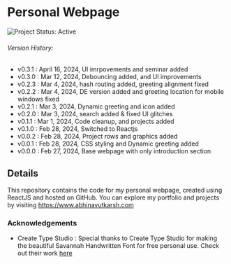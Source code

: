 # Personal Webpage
![Project Status: Active](https://img.shields.io/badge/Project_Status-Active-brightgreen.svg)


###### Version History:
- v0.3.1 : April 16, 2024,  UI imrpovements and seminar added
- v0.3.0 : Mar 12, 2024,  Debouncing added, and UI improvements
- v0.2.3 : Mar 4, 2024, hash routing added, greeting alignment fixed
- v0.2.2 : Mar 4, 2024, DE version added and greeting location for mobile windows fixed
- v0.2.1 : Mar 3, 2024, Dynamic greeting and icon added
- v0.2.0 : Mar 3, 2024, search added & fixed UI glitches
- v0.1.1 : Mar 1, 2024, Code cleanup, and projects added
- v0.1.0 :  Feb 28, 2024, Switched to Reactjs
- v0.0.2 : Feb 28, 2024, Project rows and graphics added
- v0.0.1 : Feb 28, 2024, CSS styling and Dynamic greeting added
- v0.0.0 : Feb 27, 2024, Base webpage with only introduction section
## Details
This repository contains the code for my personal webpage, created using ReactJS and hosted on GitHub. You can explore my portfolio and projects by visiting https://www.abhinavutkarsh.com
### Acknowledgements
- Create Type Studio : Special thanks to Create Type Studio for making the beautiful Savannah Handwritten Font for free personal use. Check out their work [here](https://befonts.com/savannah-font.html)
